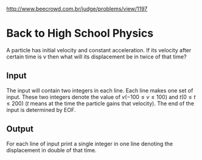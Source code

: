 http://www.beecrowd.com.br/judge/problems/view/1197

# Back to High School Physics

A particle has initial velocity and constant acceleration. If its velocity
after certain time is v then what will its displacement be in twice of that
time?

## Input

The input will contain two integers in each line. Each line makes one set of
input. These two integers denote the value of $v (-100 \leq v \leq 100)$ and
$t (0 \leq t \leq 200)$ ($t$ means at the time the particle gains that
velocity). The end of the input is determined by EOF.

## Output

For each line of input print a single integer in one line denoting the
displacement in double of that time.
